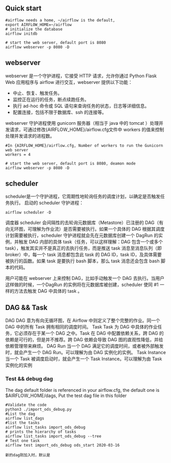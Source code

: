 ## Quick start
```
#airflow needs a home, ~/airflow is the default,
export AIRFLOW_HOME=~/airflow
# initialize the database
airflow initdb

# start the web server, default port is 8080
airflow webserver -p 8080 -D
```

## webserver
webserver 是一个守护进程，它接受 HTTP 请求，允许你通过 Python Flask Web 应用程序与 airflow 进行交互，webserver 提供以下功能：

* 中止、恢复、触发任务。
* 监控正在运行的任务，断点续跑任务。
* 执行 ad-hoc 命令或 SQL 语句来查询任务的状态，日志等详细信息。
* 配置连接，包括不限于数据库、ssh 的连接等。

webserver 守护进程使用 gunicorn 服务器（相当于 java 中的 tomcat ）处理并发请求，可通过修改{AIRFLOW_HOME}/airflow.cfg文件中 workers 的值来控制处理并发请求的进程数。
```
#In {AIRFLOW_HOME}/airflow.cfg, Number of workers to run the Gunicorn web server
workers = 4

# start the web server, default port is 8080, deamon mode
airflow webserver -p 8080 -D
```


## scheduler
scheduler是一个守护进程，它周期性地轮询任务的调度计划，以确定是否触发任务执行。
启动的 scheduler 守护进程：
```
airflow scheduler -D 
```

调度器 scheduler 会间隔性的去轮询元数据库（Metastore）已注册的 DAG（有向无环图，可理解为作业流）是否需要被执行。如果一个具体的 DAG 根据其调度计划需要被执行，scheduler 守护进程就会先在元数据库创建一个 DagRun 的实例，并触发 DAG 内部的具体 task（任务，可以这样理解：DAG 包含一个或多个task），触发其实并不是真正的去执行任务，而是推送 task 消息至消息队列（即 broker）中，每一个 task 消息都包含此 task 的 DAG ID，task ID，及具体需要被执行的函数。如果 task 是要执行 bash 脚本，那么 task 消息还会包含 bash 脚本的代码。

用户可能在 webserver 上来控制 DAG，比如手动触发一个 DAG 去执行。当用户这样做的时候，一个DagRun 的实例将在元数据库被创建，scheduler 使同 #1 一样的方法去触发 DAG 中具体的 task 。


## DAG && Task
DAG
DAG 意为有向无循环图，在 Airflow 中则定义了整个完整的作业。同一个 DAG 中的所有 Task 拥有相同的调度时间。
Task
Task 为 DAG 中具体的作业任务，它必须存在于某一个 DAG 之中。Task 在 DAG 中配置依赖关系，跨 DAG 的依赖是可行的，但是并不推荐。跨 DAG 依赖会导致 DAG 图的直观性降低，并给依赖管理带来麻烦。
DAG Run
当一个 DAG 满足它的调度时间，或者被外部触发时，就会产生一个 DAG Run。可以理解为由 DAG 实例化的实例。
Task Instance
当一个 Task 被调度启动时，就会产生一个 Task Instance。可以理解为由 Task 实例化的实例

### Test && debug dag
The dag default folder is  referenced in your airflow.cfg, the default one is
$AIRFLOW_HOME/dags, Put the test dag file in this folder
```
#Validate the code
python3 ./import_ods_debug.py
#List the dag
airflow list_dags
#list the tasks 
airflow list_tasks import_ods_debug
# prints the hierarchy of tasks 
airflow list_tasks import_ods_debug --tree
# Test one task
airflow test import_ods_debug ods_start 2020-03-16

新的dag刚加入时，默认是